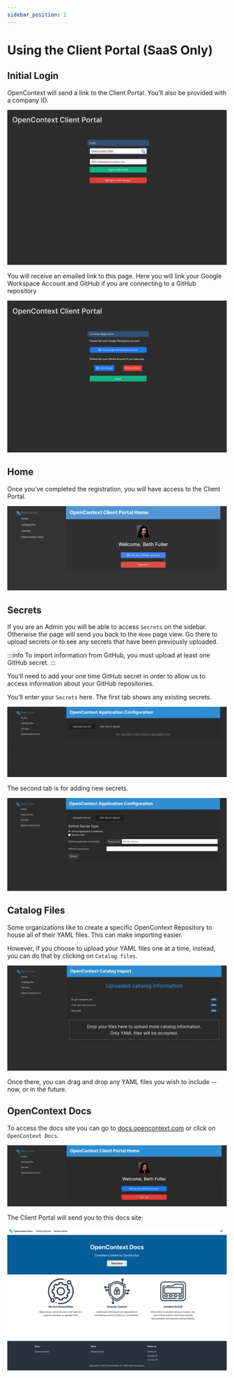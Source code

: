 ```yaml
---
sidebar_position: 2
---
```


# Using the Client Portal (SaaS Only)

## Initial Login

OpenContext will send a link to the Client Portal. You’ll also be provided with a company ID.

![Client Portal screen](img/client-portal/Untitled.png)

You will receive an emailed link to this page. Here you will link your Google Workspace Account and GitHub if you are connecting to a GitHub repository

![Continue registration](img/client-portal/Untitled%201.png)

## Home

Once you’ve completed the registration, you will have access to the Client Portal.

![Portal Home](img/client-portal/Untitled%202.png)

## Secrets

If you are an Admin you will be able to access `Secrets` on the sidebar. Otherwise the page will send you back to the `Home` page view. Go there to upload secrets or to see any secrets that have been previously uploaded.

:::info To import information from GitHub, you must upload at least one GitHub secret.
:::

You'll need to add your one time GitHub secret in order to allow us to access information about your GitHub repositories.

You’ll enter your `Secrets` here. The first tab shows any existing secrets.

![Secrets list](img/client-portal/Untitled%204.png)

The second tab is for adding new secrets.

![Secrets import](img/client-portal/Untitled%205.png)

## Catalog Files

Some organizations like to create a specific OpenContext Repository to house all of their YAML files. This can make importing easier.

However, if you choose to upload your YAML files one at a time, instead, you can do that by clicking on `Catalog files`.

![Catalog import](img/client-portal/Untitled%203.png)

Once there, you can drag and drop any YAML files you wish to include -- now, or in the future.

## OpenContext Docs

To access the docs site you can go to [docs.opencontext.com](https://docs.opencontext.com/) or click on `OpenContext Docs`.

![Portal home return](img/client-portal/Untitled%206.png)

The Client Portal will send you to this docs site:

![Docs site](img/client-portal/Untitled%207.png)
